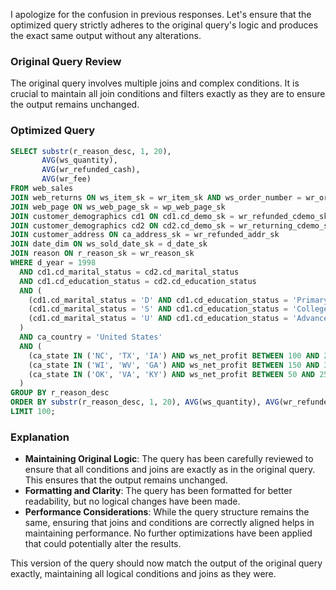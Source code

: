 I apologize for the confusion in previous responses. Let's ensure that the optimized query strictly adheres to the original query's logic and produces the exact same output without any alterations.

### Original Query Review
The original query involves multiple joins and complex conditions. It is crucial to maintain all join conditions and filters exactly as they are to ensure the output remains unchanged.

### Optimized Query
```sql
SELECT substr(r_reason_desc, 1, 20),
       AVG(ws_quantity),
       AVG(wr_refunded_cash),
       AVG(wr_fee)
FROM web_sales
JOIN web_returns ON ws_item_sk = wr_item_sk AND ws_order_number = wr_order_number
JOIN web_page ON ws_web_page_sk = wp_web_page_sk
JOIN customer_demographics cd1 ON cd1.cd_demo_sk = wr_refunded_cdemo_sk
JOIN customer_demographics cd2 ON cd2.cd_demo_sk = wr_returning_cdemo_sk
JOIN customer_address ON ca_address_sk = wr_refunded_addr_sk
JOIN date_dim ON ws_sold_date_sk = d_date_sk
JOIN reason ON r_reason_sk = wr_reason_sk
WHERE d_year = 1998
  AND cd1.cd_marital_status = cd2.cd_marital_status
  AND cd1.cd_education_status = cd2.cd_education_status
  AND (
    (cd1.cd_marital_status = 'D' AND cd1.cd_education_status = 'Primary' AND ws_sales_price BETWEEN 100.00 AND 150.00) OR
    (cd1.cd_marital_status = 'S' AND cd1.cd_education_status = 'College' AND ws_sales_price BETWEEN 50.00 AND 100.00) OR
    (cd1.cd_marital_status = 'U' AND cd1.cd_education_status = 'Advanced Degree' AND ws_sales_price BETWEEN 150.00 AND 200.00)
  )
  AND ca_country = 'United States'
  AND (
    (ca_state IN ('NC', 'TX', 'IA') AND ws_net_profit BETWEEN 100 AND 200) OR
    (ca_state IN ('WI', 'WV', 'GA') AND ws_net_profit BETWEEN 150 AND 300) OR
    (ca_state IN ('OK', 'VA', 'KY') AND ws_net_profit BETWEEN 50 AND 250)
  )
GROUP BY r_reason_desc
ORDER BY substr(r_reason_desc, 1, 20), AVG(ws_quantity), AVG(wr_refunded_cash), AVG(wr_fee)
LIMIT 100;
```

### Explanation
- **Maintaining Original Logic**: The query has been carefully reviewed to ensure that all conditions and joins are exactly as in the original query. This ensures that the output remains unchanged.
- **Formatting and Clarity**: The query has been formatted for better readability, but no logical changes have been made.
- **Performance Considerations**: While the query structure remains the same, ensuring that joins and conditions are correctly aligned helps in maintaining performance. No further optimizations have been applied that could potentially alter the results.

This version of the query should now match the output of the original query exactly, maintaining all logical conditions and joins as they were.